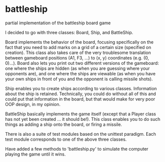 # battleship
partial implementation of the battleship board game

I decided to go with three classes: Board, Ship, and BattleShip.

Board implements the behavior of the board, focusing specifically on the fact
that you need to add marks on a grid of a certain size (specified on creation).
This class also takes care of the very troublesome translation between
gameboard positions (A1, F3, ...) to (x, y) coordinates (e.g. (0, 0)...).
Board also lets you print out two different versions of the gameboard: one 
where the ships are hidden (as when you are guessing where your opponents are), 
and one where the ships are viewable (as when you have your own ships
in front of you and the opponent is calling missile shots).

Ship enables you to create ships according to various classes. Information
about the ship is retained. Technically, you could do without all of this and
could put that information in the board, but that would make for very poor
OOP design, in my opinion.

BattleShip basically implements the game itself (except that a Player class
has not yet been created ... it should be!). This class enables you to do
such things as adding a ship onto the board, or firing a missile.

There is also a suite of test modules based on the unittest paradigm.
Each test module corresponds to one of the above three classes.

Have added a few methods to 'battleship.py' to simulate the computer 
playing the game until it wins.

